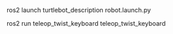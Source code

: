ros2 launch turtlebot_description robot.launch.py

ros2 run teleop_twist_keyboard teleop_twist_keyboard

